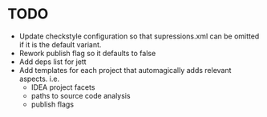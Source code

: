 # TODO

* Update checkstyle configuration so that supressions.xml can be omitted if it is the default variant.
* Rework publish flag so it defaults to false
* Add deps list for jett
* Add templates for each project that automagically adds relevant aspects. i.e.
    - IDEA project facets
    - paths to source code analysis
    - publish flags
